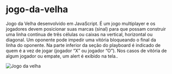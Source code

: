 # jogo-da-velha

Jogo da Velha desenvolvido em JavaScript. 
É um jogo multiplayer e os jogadores devem posicionar suas marcas (sinal) para que possam construir uma linha contínua de três células ou caixas na vertical, horizontal ou diagonal. Um oponente pode impedir uma vitória bloqueando o final da linha do oponente. 
Na parte inferior da seção do playboard é indicado de quem é a vez de jogar (jogador “X” ou jogador “O”).
Nos casos de vitória de algum jogador ou empate, um alert é exibido na tela.. 

![Jogo da velha](https://user-images.githubusercontent.com/108201993/210850556-b509f921-29be-45c3-ac3c-9e12ad748525.png)


